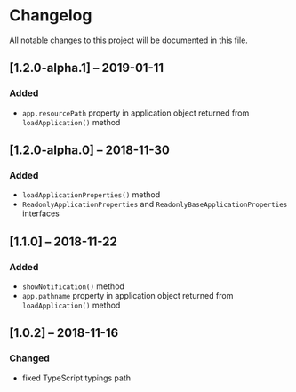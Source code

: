 # Changelog
All notable changes to this project will be documented in this file.

## [1.2.0-alpha.1] – 2019-01-11
### Added
- `app.resourcePath` property in application object returned from `loadApplication()` method

## [1.2.0-alpha.0] – 2018-11-30
### Added
- `loadApplicationProperties()` method
- `ReadonlyApplicationProperties` and `ReadonlyBaseApplicationProperties` interfaces

## [1.1.0] – 2018-11-22
### Added
- `showNotification()` method
- `app.pathname` property in application object returned from `loadApplication()` method

## [1.0.2] – 2018-11-16
### Changed
- fixed TypeScript typings path
